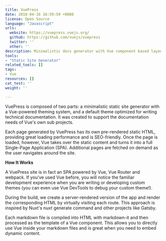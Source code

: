 ```yaml
---
title: VuePress
date: 2018-04-16 16:59:59 +0000
license: Open Source
language: "Javascript"
urls:
  website: https://vuepress.vuejs.org/
  github: https://github.com/vuejs/vuepress
  twitter: ''
  other: ''
description: Minimalistic docs generator with Vue component based layout system
tools:
- "Static Site Generator"
related_tools: []
tags:
- Vue
resources: []
cat_test: ''
weight: ''

---
```

VuePress is composed of two parts: a minimalistic static site generator with a Vue-powered theming system, and a default theme optimized for writing technical documentation. It was created to support the documentation needs of Vue's own sub projects.

Each page generated by VuePress has its own pre-rendered static HTML, providing great loading performance and is SEO-friendly. Once the page is loaded, however, Vue takes over the static content and turns it into a full Single-Page Application (SPA). Additional pages are fetched on demand as the user navigates around the site.

**How It Works**

A VuePress site is in fact an SPA powered by Vue, Vue Router and webpack. If you've used Vue before, you will notice the familiar development experience when you are writing or developing custom themes (you can even use Vue DevTools to debug your custom theme!).

During the build, we create a server-rendered version of the app and render the corresponding HTML by virtually visiting each route. This approach is inspired by Nuxt's nuxt generate command and other projects like Gatsby.

Each markdown file is compiled into HTML with markdown-it and then processed as the template of a Vue component. This allows you to directly use Vue inside your markdown files and is great when you need to embed dynamic content.